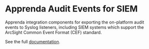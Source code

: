 # Apprenda Audit Events for SIEM #

Apprenda integration components for exporting the on-platform audit events to Syslog listeners, including SIEM systems which support the ArcSight Common Event Format (CEF) standard.

See the full [documentation](http://apprenda.github.io/AuditEvents-SIEM).
